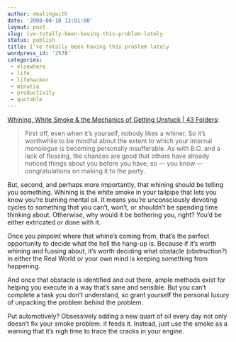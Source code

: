 ```yaml
---
author: dealingwith
date: '2008-04-10 13:01:00'
layout: post
slug: ive-totally-been-having-this-problem-lately
status: publish
title: I've totally been having this problem lately
wordpress_id: '2578'
categories:
 - elsewhere
 - life
 - lifehacker
 - minutia
 - productivity
 - quotable
---
```


[Whining, White Smoke & the Mechanics of Getting Unstuck | 43 Folders][1]:

> First off, even when it’s yourself, nobody likes a whiner. So it’s
worthwhile to be mindful about the extent to which your internal monologue is
becoming personally insufferable. As with B.O. and a lack of flossing, the
chances are good that others have already noticed things about you before you
have, so — you know — congratulations on making it to the party.

But, second, and perhaps more importantly, that whining should be telling you
something. Whining is the white smoke in your tailpipe that lets you know
you’re burning mental oil. It means you’re unconsciously devoting cycles to
something that you can’t, won’t, or shouldn’t be spending time thinking about.
Otherwise, why would it be bothering you, right? You’d be either extricated or
done with it.

Once you pinpoint where that whine’s coming from, that’s the perfect
opportunity to decide what the hell the hang-up is. Because if it’s worth
whining and fussing about, it’s worth deciding what obstacle (obstruction?) in
either the Real World or your own mind is keeping something from happening.

And once that obstacle is identified and out there, ample methods exist for
helping you execute in a way that’s sane and sensible. But you can’t complete
a task you don’t understand, so grant yourself the personal luxury of
unpacking the problem behind the problem.

Put automotively? Obsessively adding a new quart of oil every day not only
doesn’t fix your smoke problem: it feeds it. Instead, just use the smoke as a
warning that it’s nigh time to trace the cracks in your engine.

   [1]: http://www.43folders.com/2008/04/10/getting-unstuck

